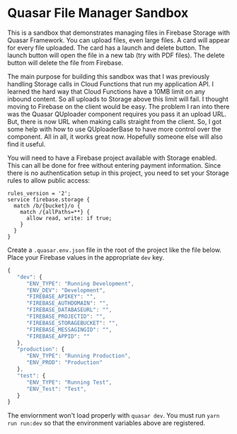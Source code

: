 # Quasar File Manager Sandbox

This is a sandbox that demonstrates managing files in Firebase Storage with Quasar Framework. You can upload files, even large files. A card will appear for every file uploaded. The card has a launch and delete button. The launch button will open the file in a new tab (try with PDF files). The delete button will delete the file from Firebase.

The main purpose for building this sandbox was that I was previously handling Storage calls in Cloud Functions that run my application API. I learned the hard way that Cloud Functions have a 10MB limit on any inbound content. So all uploads to Storage above this limit will fail. I thought moving to Firebase on the client would be easy. The problem I ran into there was the Quasar QUploader component requires you pass it an upload URL. But, there is now URL when making calls straight from the client. So, I got some help with how to use QUploaderBase to have more control over the component. All in all, it works great now. Hopefully someone else will also find it useful.

You will need to have a Firebase project available with Storage enabled. This can all be done for free without entering payment information. Since there is no authentication setup in this project, you need to set your Storage rules to allow public access:

```
rules_version = '2';
service firebase.storage {
  match /b/{bucket}/o {
    match /{allPaths=**} {
      allow read, write: if true;
    }
  }
}
```

Create a `.quasar.env.json` file in the root of the project like the file below. Place your Firebase values in the appropriate `dev` key.

```js
{
   "dev": {
      "ENV_TYPE": "Running Development",
      "ENV_DEV": "Development",
      "FIREBASE_APIKEY": "",
      "FIREBASE_AUTHDOMAIN": "",
      "FIREBASE_DATABASEURL": "",
      "FIREBASE_PROJECTID": "",
      "FIREBASE_STORAGEBUCKET": "",
      "FIREBASE_MESSAGINGID": "",
      "FIREBASE_APPID": ""
   },
   "production": {
      "ENV_TYPE": "Running Production",
      "ENV_PROD": "Production"
   },
   "test": {
      "ENV_TYPE": "Running Test",
      "ENV_Test": "Test",
   }
}
```

The enviornment won't load properly with `quasar dev`. You must run `yarn run run:dev` so that the environment variables above are registered.
